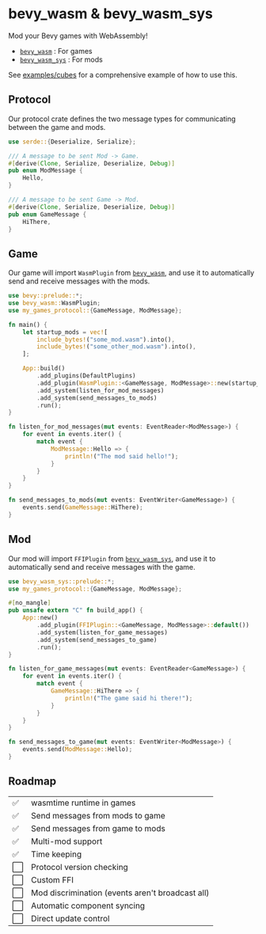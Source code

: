 # bevy_wasm & bevy_wasm_sys

Mod your Bevy games with WebAssembly!

- [`bevy_wasm`](https://crates.io/crates/bevy_wasm) : For games
- [`bevy_wasm_sys`](https://crates.io/crates/bevy_wasm_sys) : For mods

See [examples/cubes](https://github.com/BrandonDyer64/bevy_wasm/tree/main/examples/cubes) for a comprehensive example of how to use this.

## Protocol

Our protocol crate defines the two message types for communicating between the game and mods.

```rust
use serde::{Deserialize, Serialize};

/// A message to be sent Mod -> Game.
#[derive(Clone, Serialize, Deserialize, Debug)]
pub enum ModMessage {
    Hello,
}

/// A message to be sent Game -> Mod.
#[derive(Clone, Serialize, Deserialize, Debug)]
pub enum GameMessage {
    HiThere,
}
```

## Game

Our game will import `WasmPlugin` from [`bevy_wasm`](https://crates.io/crates/bevy_wasm), and use it to automatically send and receive messages with the mods.

```rust
use bevy::prelude::*;
use bevy_wasm::WasmPlugin;
use my_games_protocol::{GameMessage, ModMessage};

fn main() {
    let startup_mods = vec![
        include_bytes!("some_mod.wasm").into(),
        include_bytes!("some_other_mod.wasm").into(),
    ];

    App::build()
        .add_plugins(DefaultPlugins)
        .add_plugin(WasmPlugin::<GameMessage, ModMessage>::new(startup_mods))
        .add_system(listen_for_mod_messages)
        .add_system(send_messages_to_mods)
        .run();
}

fn listen_for_mod_messages(mut events: EventReader<ModMessage>) {
    for event in events.iter() {
        match event {
            ModMessage::Hello => {
                println!("The mod said hello!");
            }
        }
    }
}

fn send_messages_to_mods(mut events: EventWriter<GameMessage>) {
    events.send(GameMessage::HiThere);
}
```

## Mod

Our mod will import `FFIPlugin` from [`bevy_wasm_sys`](https://crates.io/crates/bevy_wasm_sys), and use it to automatically send and receive messages with the game.

```rust
use bevy_wasm_sys::prelude::*;
use my_games_protocol::{GameMessage, ModMessage};

#[no_mangle]
pub unsafe extern "C" fn build_app() {
    App::new()
        .add_plugin(FFIPlugin::<GameMessage, ModMessage>::default())
        .add_system(listen_for_game_messages)
        .add_system(send_messages_to_game)
        .run();
}

fn listen_for_game_messages(mut events: EventReader<GameMessage>) {
    for event in events.iter() {
        match event {
            GameMessage::HiThere => {
                println!("The game said hi there!");
            }
        }
    }
}

fn send_messages_to_game(mut events: EventWriter<ModMessage>) {
    events.send(ModMessage::Hello);
}
```

## Roadmap

|     |                                                  |
| --- | ------------------------------------------------ |
| ✅  | wasmtime runtime in games                        |
| ✅  | Send messages from mods to game                  |
| ✅  | Send messages from game to mods                  |
| ✅  | Multi-mod support                                |
| ✅  | Time keeping                                     |
| ⬜  | Protocol version checking                        |
| ⬜  | Custom FFI                                       |
| ⬜  | Mod discrimination (events aren't broadcast all) |
| ⬜  | Automatic component syncing                      |
| ⬜  | Direct update control                            |
